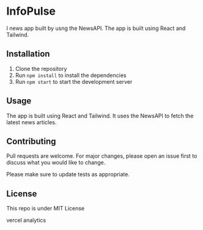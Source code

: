 # InfoPulse

I news app built by usng the NewsAPI. The app is built using React and Tailwind. 

## Installation

1. Clone the repository
2. Run `npm install` to install the dependencies
3. Run `npm start` to start the development server

## Usage

The app is built using React and Tailwind. It uses the NewsAPI to fetch the latest news articles.

## Contributing

Pull requests are welcome. For major changes, please open an issue first to discuss what you would like to change.

Please make sure to update tests as appropriate.

## License

This repo is under MIT License


vercel analytics